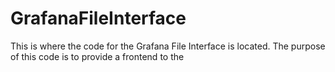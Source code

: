 # GrafanaFileInterface
This is where the code for the Grafana File Interface is located. The purpose of this code is to provide a frontend to the 
